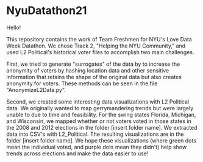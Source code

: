 # NyuDatathon21

Hello! 

This repository contains the work of Team Freshmen for NYU's Love Data Week Datathon. We chose Track 2, "Helping the NYU Community," and used L2 Political's 
historical voter files to accomplish two main challenges. 

First, we tried to generate "surrogates" of the data by to increase the anonymity of voters by hashing location data and other sensitive information that retains the shape of the original data but also creates anonymity for voters. These methods can be seen in the file "AnonymizeL2Data.py". 

Second, we created some interesting data visualizations with L2 Political data. We originally wanted to map gerrymandering trends but were largely unable to due to
time and feasibility. For the swing states Florida, Michigan, and Wisconsin, we mapped whether or not voters voted in those states in the 2008 and 2012 elections 
in the folder [insert folder name]. We extracted data into CSV's with L2_Political. The resulting visualizations are in the folder [insert folder 
name]. We hope these visualizations (where green dots mean the individual voted, and purple dots mean they didn't) help show trends across elections and make the data easier to use! 
